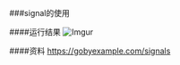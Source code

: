 ###signal的使用

####运行结果
![Imgur](http://i.imgur.com/jTZitV1.png)

####资料
https://gobyexample.com/signals